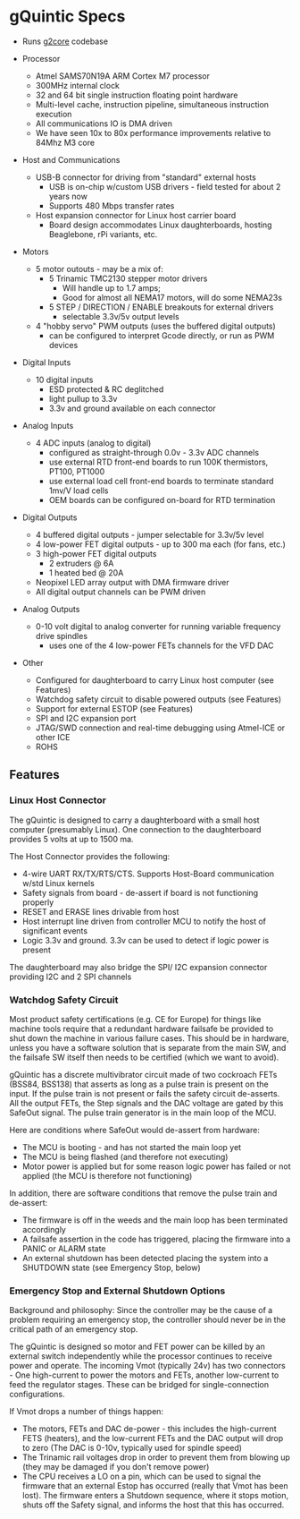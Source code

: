 # gQuintic Specs
- Runs [g2core](https://github.com/synthetos/g2) codebase

- Processor
  - Atmel SAMS70N19A ARM Cortex M7 processor
  - 300MHz internal clock
  - 32 and 64 bit single instruction floating point hardware
  - Multi-level cache, instruction pipeline, simultaneous instruction execution
  - All communications IO is DMA driven
  - We have seen 10x to 80x performance improvements relative to 84Mhz M3 core

- Host and Communications
  - USB-B connector for driving from "standard" external hosts
    - USB is on-chip w/custom USB drivers - field tested for about 2 years now
    - Supports 480 Mbps transfer rates
  - Host expansion connector for Linux host carrier board
    - Board design accommodates Linux daughterboards, hosting Beaglebone, rPi variants, etc.

- Motors
  - 5 motor outouts - may be a mix of:
    - 5 Trinamic TMC2130 stepper motor drivers
      - Will handle up to 1.7 amps;
      - Good for almost all NEMA17 motors, will do some NEMA23s
    - 5 STEP / DIRECTION / ENABLE breakouts for external drivers  
      - selectable 3.3v/5v output levels
  - 4 "hobby servo" PWM outputs (uses the buffered digital outputs)
    - can be configured to interpret Gcode directly, or run as PWM devices

- Digital Inputs
  - 10 digital inputs
    - ESD protected & RC deglitched
    - light pullup to 3.3v
    - 3.3v and ground available on each connector  

- Analog Inputs
  - 4 ADC inputs (analog to digital)
    - configured as straight-through 0.0v - 3.3v ADC channels
    - use external RTD front-end boards to run 100K thermistors, PT100, PT1000
    - use external load cell front-end boards to terminate standard 1mv/V load cells  
    - OEM boards can be configured on-board for RTD termination

- Digital Outputs
  - 4 buffered digital outputs - jumper selectable for 3.3v/5v level
  - 4 low-power FET digital outputs - up to 300 ma each (for fans, etc.)
  - 3 high-power FET digital outputs 
    - 2 extruders @ 6A
    - 1 heated bed @ 20A
  - Neopixel LED array output with DMA firmware driver
  - All digital output channels can be PWM driven

- Analog Outputs
  - 0-10 volt digital to analog converter for running variable frequency drive spindles
    - uses one of the 4 low-power FETs channels for the VFD DAC

- Other
  - Configured for daughterboard to carry Linux host computer (see Features)
  - Watchdog safety circuit to disable powered outputs (see Features)
  - Support for external ESTOP (see Features)
  - SPI and I2C expansion port
  - JTAG/SWD connection and real-time debugging using Atmel-ICE or other ICE
  - ROHS

## Features

### Linux Host Connector
The gQuintic is designed to carry a daughterboard with a small host computer (presumably Linux). One connection to the daughterboard provides 5 volts at up to 1500 ma. 

The Host Connector provides the following:
- 4-wire UART RX/TX/RTS/CTS. Supports Host-Board communication w/std Linux kernels 
- Safety signals from board - de-assert if board is not functioning properly
- RESET and ERASE lines drivable from host
- Host interrupt line driven from controller MCU to notify the host of significant events
- Logic 3.3v and ground. 3.3v can be used to detect if logic power is present

The daughterboard may also bridge the SPI/ I2C expansion connector providing I2C and 2 SPI channels

### Watchdog Safety Circuit
Most product safety certifications (e.g. CE for Europe) for things like machine tools require that a redundant hardware failsafe be provided to shut down the machine in various failure cases. This should be in hardware, unless you have a software solution that is separate from the main SW, and the failsafe SW itself then needs to be certified (which we want to avoid).

gQuintic has a discrete multivibrator circuit made of two cockroach FETs (BSS84, BSS138) that asserts as long as a pulse train is present on the input. If the pulse train is not present or fails the safety circuit de-asserts. All the output FETs, the Step signals and the DAC voltage are gated by this SafeOut signal. The pulse train generator is in the main loop of the MCU. 

Here are conditions where SafeOut would de-assert from hardware:
* The MCU is booting - and has not started the main loop yet
* The MCU is being flashed (and therefore not executing)
* Motor power is applied but for some reason logic power has failed or not applied (the MCU is therefore not functioning)

In addition, there are software conditions that remove the pulse train and de-assert:
* The firmware is off in the weeds and the main loop has been terminated accordingly 
* A failsafe assertion in the code has triggered, placing the firmware into a PANIC or ALARM state
* An external shutdown has been detected placing the system into a SHUTDOWN state (see Emergency Stop, below)

### Emergency Stop and External Shutdown Options
Background and philosophy: Since the controller may be the cause of a problem requiring an emergency stop, the controller should never be in the critical path of an emergency stop.

The gQuintic is designed so motor and FET power can be killed by an external switch independently while the processor continues to receive power and operate. The incoming Vmot (typically 24v) has two connectors - One high-current to power the motors and FETs, another low-current to feed the regulator stages. These can be bridged for single-connection configurations.

If Vmot drops a number of things happen:
* The motors, FETs and DAC de-power - this includes the high-current FETS (heaters), and the low-current FETs and the DAC output will drop to zero (The DAC is 0-10v, typically used for spindle speed)
* The Trinamic rail voltages drop in order to prevent them from blowing up (they may be damaged if you don't remove power)
* The CPU receives a LO on a pin, which can be used to signal the firmware that an external Estop has occurred (really that Vmot has been lost). The firmware enters a Shutdown sequence, where it stops motion, shuts off the Safety signal, and informs the host that this has occurred.
